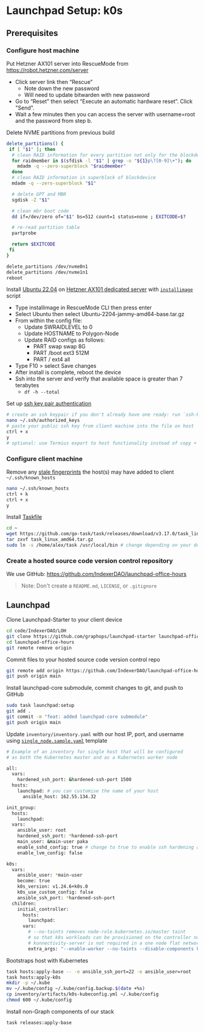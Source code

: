 # Launchpad Setup: k0s
## Prerequisites

### Configure host machine 

Put Hetzner AX101 server into RescueMode from https://robot.hetzner.com/server

* Click server link then “Rescue”
    * Note down the new password
    * Will need to update bitwarden with new password
* Go to “Reset” then select “Execute an automatic hardware reset”. Click "Send".
* Wait a few minutes then you can access the server with username=root and the password from step b.

Delete NVME partitions from previous build

``` bash
delete_partitions() {
 if [ "$1" ]; then
  # clean RAID information for every partition not only for the blockdevice
  for raidmember in $(sfdisk -l "$1" | grep -o "${1}p\?[0-9]\+"); do
    mdadm -q --zero-superblock "$raidmember" 
  done
  # clean RAID information in superblock of blockdevice
  mdadm -q --zero-superblock "$1" 

  # delete GPT and MBR
  sgdisk -Z "$1" 

  # clean mbr boot code
  dd if=/dev/zero of="$1" bs=512 count=1 status=none ; EXITCODE=$?

  # re-read partition table
  partprobe 

  return $EXITCODE
 fi
}

delete_partitions /dev/nvme0n1
delete_partitions /dev/nvme1n1
reboot
```

Install [Ubuntu 22.04](https://releases.ubuntu.com/22.04/) on [Hetzner AX101 dedicated server](https://www.hetzner.com/dedicated-rootserver/ax101) with [`installimage`](https://docs.hetzner.com/robot/dedicated-server/operating-systems/installimage/) script

* Type installimage in RescueMode CLI then press enter
* Select Ubuntu then select Ubuntu-2204-jammy-amd64-base.tar.gz
* From within the config file:
    * Update SWRAIDLEVEL to 0
    * Update HOSTNAME to Polygon-Node
    * Update RAID configs as follows:
        * PART swap swap 8G
        * PART /boot ext3 512M
        * PART / ext4 all
* Type F10 > select Save changes
* After install is complete, reboot the device
* Ssh into the server and verify that available space is greater than 7 terabytes
    * `df -h --total`


Set up [ssh key pair authentication](https://help.ubuntu.com/community/SSH/OpenSSH/Keys)
``` bash
# create an ssh keypair if you don't already have one ready: run `ssh-keygen -t rsa` on client machine
nano ~/.ssh/authorized_keys
# paste your public ssh key from client machine into the file on host
ctrl + x
y
# optional: use Termius export to host functionality instead of copy + paste to host
```

### Configure client machine
Remove any [stale fingerprints](https://en.wikipedia.org/wiki/Public_key_fingerprint) the host(s) may have added to client `~/.ssh/known_hosts`

``` bash
nano ~/.ssh/known_hosts
ctrl + k
ctrl + x
y
```

Install [Taskfile](https://github.com/go-task/task/releases)

``` bash
cd ~
wget https://github.com/go-task/task/releases/download/v3.17.0/task_linux_amd64.tar.gz
tar zxvf task_linux_amd64.tar.gz
sudo ln -s /home/alex/task /usr/local/bin # change depending on your download path
```

### Create a hosted source code version control repository
We use GitHub: https://github.com/IndexerDAO/launchpad-office-hours
> Note: Don't create a `README.md`, `LICENSE`, or `.gitignore`

## Launchpad
Clone Launchpad-Starter to your client device

``` bash
cd code/IndexerDAO/LOH
git clone https://github.com/graphops/launchpad-starter launchpad-office-hours
cd launchpad-office-hours
git remote remove origin
```

Commit files to your hosted source code version control repo

``` bash
git remote add origin https://github.com/IndexerDAO/launchpad-office-hours.git
git push origin main
```

Install launchpad-core submodule, commit changes to git, and push to GitHub

``` bash
sudo task launchpad:setup
git add .
git commit -m "feat: added launchpad-core submodule"
git push origin main
```

Update `inventory/inventory.yaml` with our host IP, port, and username using [`single_node.sample.yaml`](https://github.com/graphops/launchpad-starter/blob/main/inventory/samples/single-node.sample.yaml) template

``` bash
# Example of an inventory for single host that will be configured
# as both the Kubernetes master and as a Kubernetes worker node

all:
  vars:
    hardened_ssh_port: &hardened-ssh-port 1500
  hosts:
    launchpad: # you can customise the name of your host
      ansible_host: 162.55.134.32

init_group:
  hosts:
    launchpad:
  vars:
    ansible_user: root
    hardened_ssh_port: *hardened-ssh-port
    main_user: &main-user paka
    enable_sshd_config: true # change to true to enable ssh hardening and lock port 22
    enable_lvm_config: false

k0s:
  vars:
    ansible_user: *main-user
    become: true
    k0s_version: v1.24.6+k0s.0
    k0s_use_custom_config: false
    ansible_ssh_port: *hardened-ssh-port
  children:
    initial_controller:
      hosts:
        launchpad:
      vars:
        # --no-taints removes node-role.kubernetes.io/master taint
        # so that k8s workloads can be provisioned on the controller node
        # konnectivity-server is not required in a one node flat network cluster
        extra_args: "--enable-worker --no-taints --disable-components konnectivity-server"
```

Bootstraps host with Kubernetes

``` bash
task hosts:apply-base -- -e ansible_ssh_port=22 -e ansible_user=root
task hosts:apply-k0s
mkdir -p ~/.kube
mv ~/.kube/config ~/.kube/config.backup.$(date +%s)
cp inventory/artifacts/k0s-kubeconfig.yml ~/.kube/config
chmod 600 ~/.kube/config
```

Install non-Graph components of our stack

``` bash
task releases:apply-base
```

